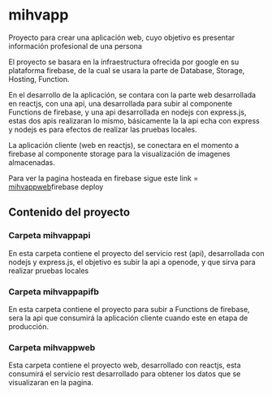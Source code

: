 # mihvapp
Proyecto para crear una aplicación web, cuyo objetivo es presentar información profesional de una persona

El proyecto se basara en la infraestructura ofrecida por google en su plataforma firebase, de la cual se usara la parte de Database, Storage, Hosting, Function.

En el desarrollo de la aplicación, se contara con la parte web desarrollada en reactjs, con una api, una desarrollada para subir al componente Functions de firebase, y una api desarrollada en nodejs con express.js, estas dos apis realizaran lo mismo, básicamente la la api echa con express y nodejs es para efectos de realizar las pruebas locales.

La aplicación cliente (web en reactjs), se conectara en el momento a firebase al componente storage para la visualización de imagenes almacenadas.

Para ver la pagina hosteada en firebase sigue este link = [mihvappweb](https://mihv-333.firebaseapp.com)firebase deploy

## Contenido del proyecto

### Carpeta mihvappapi

En esta carpeta contiene el proyecto del servicio rest (api), desarrollada con nodejs y express.js, el objetivo es subir la api a openode, y que sirva para realizar pruebas locales


### Carpeta mihvappapifb

En esta carpeta contiene el proyecto para subir a Functions de firebase, sera la api que consumirá la aplicación cliente cuando este en etapa de producción.


### Carpeta mihvappweb

Esta carpeta contiene el proyecto web, desarrollado con reactjs, esta consumirá el servicio rest desarrollado para obtener los datos que se visualizaran en la pagina.



